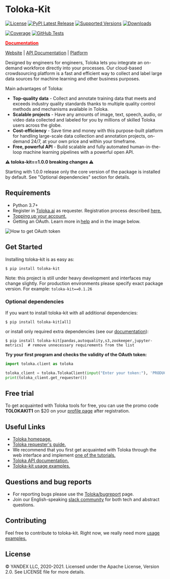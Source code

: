 # Toloka-Kit

[![License](https://img.shields.io/pypi/l/toloka-kit.svg)](https://github.com/toloka/toloka-kit/blob/master/LICENSE)
[![PyPI Latest Release](https://img.shields.io/pypi/v/toloka-kit.svg)](https://pypi.org/project/toloka-kit/)
[![Supported Versions](https://img.shields.io/pypi/pyversions/toloka-kit.svg)](https://pypi.org/project/toloka-kit)
[![Downloads](https://pepy.tech/badge/toloka-kit/month)](https://pepy.tech/project/toloka-kit)

[![Coverage](https://codecov.io/gh/Toloka/toloka-kit/branch/main/graph/badge.svg)](https://codecov.io/gh/Toloka/toloka-kit)
[![GitHub Tests](https://github.com/Toloka/toloka-kit/workflows/Tests/badge.svg?branch=main)](//github.com/Toloka/toloka-kit/actions?query=workflow:Tests)


[**<span style="color:red">Documentation</span>**](https://toloka.ai/docs/toloka-kit/?utm_source=github&utm_medium=site&utm_campaign=tolokakit)

[Website](https://toloka.ai/?utm_source=github&utm_medium=site&utm_campaign=tolokakit) |
[API Documentation](https://toloka.ai/docs/api/concepts/about.html?utm_source=github&utm_medium=site&utm_campaign=tolokakit) |
[Platform](http://toloka.yandex.com/?utm_source=github&utm_medium=site&utm_campaign=tolokakit)


Designed by engineers for engineers, Toloka lets you integrate an on-demand workforce directly into your processes. Our cloud-based crowdsourcing platform is a fast and efficient way to collect and label large data sources for machine learning and other business purposes.

Main advantages of Toloka:
  - **Top-quality data** -  Collect and annotate training data that meets and exceeds industry quality standards thanks to multiple quality control methods and mechanisms available in Toloka.
  - **Scalable projects** - Have any amounts of image, text, speech, audio, or video data collected and labeled for you by millions of skilled Toloka users across the globe.
  - **Cost-efficiency** - Save time and money with this purpose-built platform for handling large-scale data collection and annotation projects, on-demand 24/7, at your own price and within your timeframe.
  - **Free, powerful API** - Build scalable and fully automated human-in-the-loop machine learning pipelines with a powerful open API.

**⚠️ toloka-kit==1.0.0 breaking changes ⚠️**

Starting with 1.0.0 release only the core version of the package is installed by default. See "Optional dependencies" 
section for details.

Requirements
--------------
- Python 3.7+
- Register in [Toloka.ai](https://toloka.ai/?utm_source=github&utm_medium=site&utm_campaign=tolokakit) as requester. Registration process described [here.](https://toloka.ai/docs/guide/concepts/access.html?utm_source=github&utm_medium=site&utm_campaign=tolokakit)
- [Topping up your account.](https://toloka.ai/docs/guide/concepts/refill.html?utm_source=github&utm_medium=site&utm_campaign=tolokakit)
- Getting an OAuth. Learn more in [help](https://toloka.ai/docs/api/concepts/access.html?utm_source=github&utm_medium=site&utm_campaign=tolokakit) and in the image below.


![How to get OAuth token](https://tlk.s3.yandex.net/toloka-kit/OAuth.png "How to get OAuth token")

Get Started
--------------
Installing toloka-kit is as easy as:
```
$ pip install toloka-kit
```
Note: this project is still under heavy development and interfaces may change slightly. For production environments please specify exact package version. For example: `toloka-kit==0.1.26`

### Optional dependencies
If you want to install toloka-kit with all additional dependencies:
```shell
$ pip install toloka-kit[all]
```
or install only required extra dependencies (see our [documentation](https://toloka.ai/docs/toloka-kit/?utm_source=github&utm_medium=site&utm_campaign=tolokakit)):
```shell
$ pip install toloka-kit[pandas,autoquality,s3,zookeeper,jupyter-metrics]  # remove unnecessary requirements from the list
```

**Try your first program and checks the validity of the OAuth token:**
```python
import toloka.client as toloka

toloka_client = toloka.TolokaClient(input("Enter your token:"), 'PRODUCTION')
print(toloka_client.get_requester())
```

Free trial
--------------
To get acquainted with Toloka tools for free, you can use the promo code **TOLOKAKIT1** on $20 on your [profile page](https://toloka.yandex.com/requester/profile?utm_source=github&utm_medium=site&utm_campaign=tolokakit) after registration.


Useful Links
--------------
- [Toloka homepage.](https://toloka.ai/?utm_source=github&utm_medium=site&utm_campaign=tolokakit)
- [Toloka requester's guide.](https://toloka.ai/docs/guide/index.html?utm_source=github&utm_medium=site&utm_campaign=tolokakit)
- We recommend that you first get acquainted with Toloka through the web interface and implement [one of the tutorials.](https://toloka.ai/docs/guide/concepts/usecases.html?utm_source=github&utm_medium=site&utm_campaign=tolokakit)
- [Toloka API documentation.](https://toloka.ai/docs/api/concepts/about.html?utm_source=github&utm_medium=site&utm_campaign=tolokakit)
- [Toloka-kit usage examples.](https://github.com/Toloka/toloka-kit/tree/main/examples#toloka-kit-usage-examples)

Questions and bug reports
--------------
* For reporting bugs please use the [Toloka/bugreport](https://github.com/Toloka/toloka-kit/issues) page.
* Join our English-speaking [slack community](https://toloka.ai/community?utm_source=github&utm_medium=site&utm_campaign=tolokakit) for both tech and abstract questions.


Contributing
-------
Feel free to contribute to toloka-kit. Right now, we really need more [usage examples.](https://github.com/Toloka/toloka-kit/tree/main/examples#need-more-examples)

License
-------
© YANDEX LLC, 2020-2021. Licensed under the Apache License, Version 2.0. See LICENSE file for more details.
